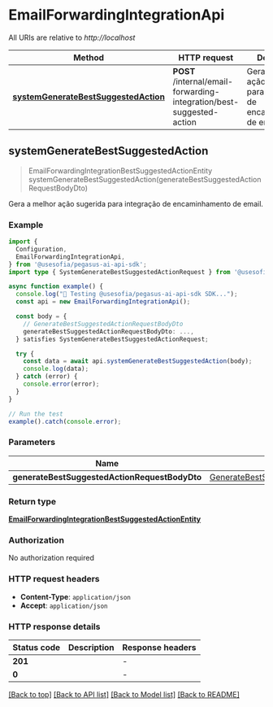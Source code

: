 # EmailForwardingIntegrationApi

All URIs are relative to *http://localhost*

| Method | HTTP request | Description |
|------------- | ------------- | -------------|
| [**systemGenerateBestSuggestedAction**](EmailForwardingIntegrationApi.md#systemgeneratebestsuggestedaction) | **POST** /internal/email-forwarding-integration/best-suggested-action | Gera a melhor ação sugerida para integração de encaminhamento de email. |



## systemGenerateBestSuggestedAction

> EmailForwardingIntegrationBestSuggestedActionEntity systemGenerateBestSuggestedAction(generateBestSuggestedActionRequestBodyDto)

Gera a melhor ação sugerida para integração de encaminhamento de email.

### Example

```ts
import {
  Configuration,
  EmailForwardingIntegrationApi,
} from '@usesofia/pegasus-ai-api-sdk';
import type { SystemGenerateBestSuggestedActionRequest } from '@usesofia/pegasus-ai-api-sdk';

async function example() {
  console.log("🚀 Testing @usesofia/pegasus-ai-api-sdk SDK...");
  const api = new EmailForwardingIntegrationApi();

  const body = {
    // GenerateBestSuggestedActionRequestBodyDto
    generateBestSuggestedActionRequestBodyDto: ...,
  } satisfies SystemGenerateBestSuggestedActionRequest;

  try {
    const data = await api.systemGenerateBestSuggestedAction(body);
    console.log(data);
  } catch (error) {
    console.error(error);
  }
}

// Run the test
example().catch(console.error);
```

### Parameters


| Name | Type | Description  | Notes |
|------------- | ------------- | ------------- | -------------|
| **generateBestSuggestedActionRequestBodyDto** | [GenerateBestSuggestedActionRequestBodyDto](GenerateBestSuggestedActionRequestBodyDto.md) |  | |

### Return type

[**EmailForwardingIntegrationBestSuggestedActionEntity**](EmailForwardingIntegrationBestSuggestedActionEntity.md)

### Authorization

No authorization required

### HTTP request headers

- **Content-Type**: `application/json`
- **Accept**: `application/json`


### HTTP response details
| Status code | Description | Response headers |
|-------------|-------------|------------------|
| **201** |  |  -  |
| **0** |  |  -  |

[[Back to top]](#) [[Back to API list]](../README.md#api-endpoints) [[Back to Model list]](../README.md#models) [[Back to README]](../README.md)

